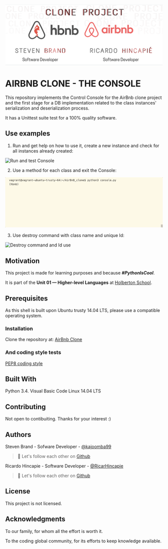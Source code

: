 ![AirBnb Clone Project](images/AirBnb_Clone_Portrait.png)


# AIRBNB CLONE - THE CONSOLE
This repository implements the Control Console for the AirBnb clone project and the
first stage for a DB implementation related to the class instances' serialization and deserialization process.


It has a Unittest suite test for a 100% quality software.

## Use examples
1. Run and get help on how to use it, create a new instance and check for all instances already created:

![Run and test Console](images/GIF_Help_Create.gif)

2. Use a method for each class and exit the Console:

![Classes methods and how to exit](images/GIF_ClassName.gif)

3. Use destroy command with class name and unique Id:

![Destroy command and Id use](images/GIF_All_Destroy.gif)


## Motivation
This project is made for learning purposes and because ***#PythonIsCool***.

It is part of the **Unit 01 — Higher-level Languages** at [Holberton School](https://www.holbertonschool.com/pathway_foundations).

## Prerequisites
As this shell is built upon Ubuntu trusty 14.04 LTS, please use a compatible operating system.

### Installation

Clone the repository at: [AirBnb Clone](https://github.com/kajoomba99/AirBnB_clone)


### And coding style tests
[PEP8 coding style](https://www.python.org/dev/peps/pep-0008/)

## Built With
Python 3.4.
Visual Basic Code
Linux 14.04 LTS


## Contributing
Not open to contibuiting. Thanks for your interest :)

## Authors

Steven Brand - Sofware Developer - [@kajoomba99](https://www.linkedin.com/in/steven-brand-ramirez-092952139/)
> :rocket: Let's follow each other on [Github](https://github.com/kajoomba99)

Ricardo Hincapie - Software Developer - [@RicarHincapie](https://www.linkedin.com/in/ricardohincapie/)
> :rocket: Let's follow each other on [Github](https://github.com/ricarhincapie)

## License
This project is not licensed.

## Acknowledgments
To our family, for whom all the effort is worth it.

To the coding global community, for its efforts to keep knowledge available.
